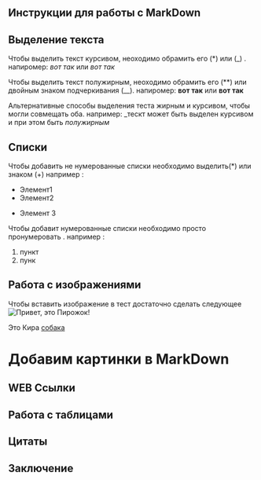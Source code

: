 ## Инструкции для работы с MarkDown

## Выделение текста

Чтобы выделить текст курсивом, неоходимо обрамить его (*) или (_) . напиромер: *вот так* или _вот так_

Чтобы выделить текст полужирным, неоходимо обрамить его (**) или двойным знаком подчеркивания (__). напиромер: **вот так** или __вот так__

Альтернативные способы выделения теста жирным и курсивом, чтобы могли совмещать оба. например: _тескт может быть выделен курсивом и при этом быть *полужирным*

## Списки

Чтобы добавить не нумерованные списки необходимо выделить(*) или знаком (+) например :

* Элемент1
* Элемент2
+ Элемент 3


Чтобы добавит нумерованные списки необходимо просто пронумеровать . например :

1. пункт
2. пунк


## Работа с изображениями

Чтобы вставить изображение в тест достаточно сделать следующее 
![Привет, это Пирожок!](kira.jpg)

Это Кира
[собака](kira2.jpg)

# Добавим картинки в MarkDown


## WEB Ссылки

## Работа с таблицами

## Цитаты

## Заключение
